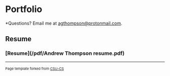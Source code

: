 Portfolio
=========

*Questions? Email me at [agthompson@protonmail.com](mailto:agthompson@protonmail.com).

Resume
--------------------
### [Resume](/pdf/Andrew Thompson resume.pdf)

---

<p style="font-size:11px">Page template forked from <a href="https://github.com/csu-cs/csci-portfolio">CSU-CS</a></p>
<!-- Remove above link if you don't want to attributive -->
